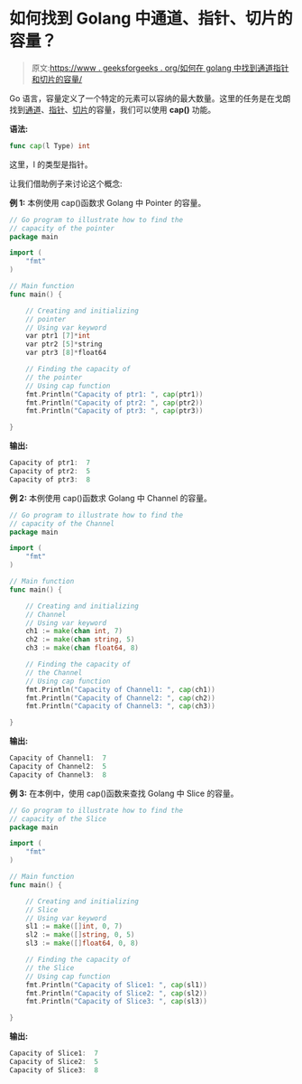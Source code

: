 # 如何找到 Golang 中通道、指针、切片的容量？

> 原文:[https://www . geeksforgeeks . org/如何在 golang 中找到通道指针和切片的容量/](https://www.geeksforgeeks.org/how-to-find-the-capacity-of-channel-pointer-and-slice-in-golang/)

Go 语言，容量定义了一个特定的元素可以容纳的最大数量。这里的任务是在戈朗找到[通道](https://www.geeksforgeeks.org/channel-in-golang/)、[指针](https://www.geeksforgeeks.org/pointers-in-golang/)、[切片](https://www.geeksforgeeks.org/slices-in-golang/)的容量，我们可以使用 **cap()** 功能。

**语法:**

```go
func cap(l Type) int

```

这里，l 的类型是指针。

让我们借助例子来讨论这个概念:

**例 1:** 本例使用 cap()函数求 Golang 中 Pointer 的容量。

```go
// Go program to illustrate how to find the 
// capacity of the pointer 
package main 

import ( 
    "fmt"
) 

// Main function 
func main() { 

    // Creating and initializing 
    // pointer
    // Using var keyword 
    var ptr1 [7]*int
    var ptr2 [5]*string 
    var ptr3 [8]*float64 

    // Finding the capacity of 
    // the pointer
    // Using cap function 
    fmt.Println("Capacity of ptr1: ", cap(ptr1)) 
    fmt.Println("Capacity of ptr2: ", cap(ptr2)) 
    fmt.Println("Capacity of ptr3: ", cap(ptr3)) 

} 
```

**输出:**

```go
Capacity of ptr1:  7
Capacity of ptr2:  5
Capacity of ptr3:  8

```

**例 2:** 本例使用 cap()函数求 Golang 中 Channel 的容量。

```go
// Go program to illustrate how to find the 
// capacity of the Channel
package main 

import ( 
    "fmt"
) 

// Main function 
func main() { 

    // Creating and initializing 
    // Channel
    // Using var keyword 
    ch1 := make(chan int, 7) 
    ch2 := make(chan string, 5)
    ch3 := make(chan float64, 8)

    // Finding the capacity of 
    // the Channel
    // Using cap function 
    fmt.Println("Capacity of Channel1: ", cap(ch1)) 
    fmt.Println("Capacity of Channel2: ", cap(ch2)) 
    fmt.Println("Capacity of Channel3: ", cap(ch3)) 

} 
```

**输出:**

```go
Capacity of Channel1:  7
Capacity of Channel2:  5
Capacity of Channel3:  8

```

**例 3:** 在本例中，使用 cap()函数来查找 Golang 中 Slice 的容量。

```go
// Go program to illustrate how to find the 
// capacity of the Slice 
package main 

import ( 
    "fmt"
) 

// Main function 
func main() { 

    // Creating and initializing 
    // Slice 
    // Using var keyword 
    sl1 := make([]int, 0, 7) 
    sl2 := make([]string, 0, 5)
    sl3 := make([]float64, 0, 8)

    // Finding the capacity of 
    // the Slice 
    // Using cap function 
    fmt.Println("Capacity of Slice1: ", cap(sl1)) 
    fmt.Println("Capacity of Slice2: ", cap(sl2)) 
    fmt.Println("Capacity of Slice3: ", cap(sl3)) 

}
```

**输出:**

```go
Capacity of Slice1:  7
Capacity of Slice2:  5
Capacity of Slice3:  8

```